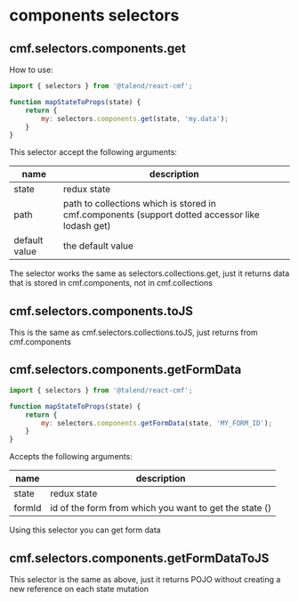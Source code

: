 # components selectors

## cmf.selectors.components.get

How to use:

```javascript
import { selectors } from '@talend/react-cmf';

function mapStateToProps(state) {
    return {
        my: selectors.components.get(state, 'my.data');
    }
}
```

This selector accept the following arguments:

| name | description |
| -- | -- |
| state| redux state |
| path | path to collections which is stored in cmf.components (support dotted accessor like lodash get) |
| default value | the default value |

The selector works the same as selectors.collections.get, just it returns data that is stored in cmf.components,
not in cmf.collections

## cmf.selectors.components.toJS

This is the same as cmf.selectors.collections.toJS, just returns from cmf.components

## cmf.selectors.components.getFormData

```javascript
import { selectors } from '@talend/react-cmf';

function mapStateToProps(state) {
    return {
        my: selectors.components.getFormData(state, 'MY_FORM_ID');
    }
}
```

Accepts the following arguments:

| name | description |
| -- | -- |
| state | redux state |
| formId | id of the form from which you want to get the state () |

Using this selector you can get form data

## cmf.selectors.components.getFormDataToJS

This selector is the same as above, just it returns POJO without creating a new reference on each state mutation


